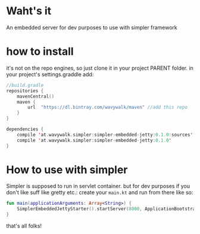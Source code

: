 # Waht's it
An embedded server for dev purposes to use with simpler framework
# how to install
it's not on the repo engines, so just clone it in your project PARENT folder.
in your project's settings.graddle add:
```kotlin
//build.gradle
repositories {
    mavenCentral()
    maven {
        url  "https://dl.bintray.com/wavywalk/maven" //add this repo
    }
}

dependencies {
    compile 'at.wavywalk.simpler:simpler-embedded-jetty:0.1.0:sources'
    compile 'at.wavywalk.simpler:simpler-embedded-jetty:0.1.0'
}
```
# How to use with simpler
Simpler is supposed to run in servlet container. 
but for dev purposes if you don't like suff like gretty etc.:
create your `main.kt` and run from there like so:
```kotlin
fun main(applicationArguments: Array<String>) {
    SimplerEmbeddedJettyStarter().startServer(8000, ApplicationBootstrapper()) //here application bootstrapper is your class that inherits from simpler bootstrapper and has @WebListener  annotation
}
```
that's all folks!